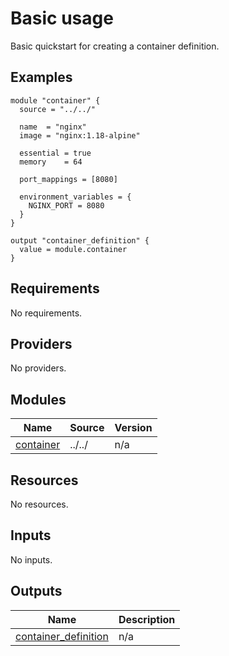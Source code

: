 # Basic usage

Basic quickstart for creating a container definition.

<!-- BEGINNING OF PRE-COMMIT-TERRAFORM DOCS HOOK -->


## Examples

```hcl
module "container" {
  source = "../../"

  name  = "nginx"
  image = "nginx:1.18-alpine"

  essential = true
  memory    = 64

  port_mappings = [8080]

  environment_variables = {
    NGINX_PORT = 8080
  }
}

output "container_definition" {
  value = module.container
}
```

## Requirements

No requirements.

## Providers

No providers.

## Modules

| Name | Source | Version |
|------|--------|---------|
| <a name="module_container"></a> [container](#module\_container) | ../../ | n/a |

## Resources

No resources.

## Inputs

No inputs.

## Outputs

| Name | Description |
|------|-------------|
| <a name="output_container_definition"></a> [container\_definition](#output\_container\_definition) | n/a |


<!-- END OF PRE-COMMIT-TERRAFORM DOCS HOOK -->
